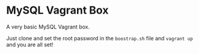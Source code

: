 # MySQL Vagrant Box

A very basic MySQL Vagrant box.

Just clone and set the root password in the `boostrap.sh` file and `vagrant up`
and you are all set!
